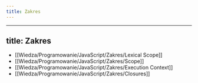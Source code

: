```yaml
---
title: Zakres
---
```


---
title: Zakres
---

- [[Wiedza/Programowanie/JavaScript/Zakres/Lexical Scope]]
- [[Wiedza/Programowanie/JavaScript/Zakres/Scope]]
- [[Wiedza/Programowanie/JavaScript/Zakres/Execution Context]]
- [[Wiedza/Programowanie/JavaScript/Zakres/Closures]]